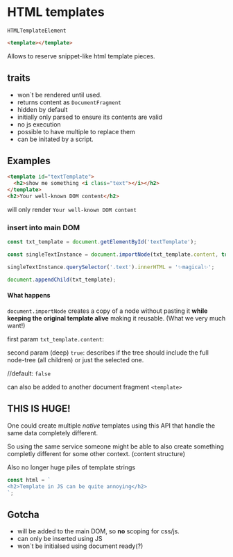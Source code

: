 # HTML templates

`HTMLTemplateElement`

```html
<template></template>
```

Allows to reserve snippet-like html template pieces.

## traits

- won´t be rendered until used.
- returns content as `DocumentFragment`
- hidden by default
- initially only parsed to ensure its contents are valid
- no js execution
- possible to have multiple to replace them
- can be initated by a script.

## Examples

```html
<template id="textTemplate">
  <h2>show me something <i class="text"></i></h2>
</template>
<h2>Your well-known DOM content</h2>
```

will only render `Your well-known DOM content`

### insert into main DOM

```js
const txt_template = document.getElementById('textTemplate');

const singleTextInstance = document.importNode(txt_template.content, true);

singleTextInstance.querySelector('.text').innerHTML = '✨magical✨';

document.appendChild(txt_template);
```

#### What happens

`document.importNode` creates a copy of a node without pasting it **while keeping the original template alive** making it reusable. (What we very much want!)

first param `txt_template.content`:

second param (deep) `true`: describes if the tree should include the full node-tree (all children) or just the selected one.

//default: `false`

can also be added to another document fragment `<template>`

## THIS IS HUGE!

One could create multiple _native_ templates using this API that handle the same data completely different.

So using the same service someone might be able to also create something completly different for some other context. (content structure)

Also no longer huge piles of template strings

```js
const html = `
<h2>Template in JS can be quite annoying</h2>
`;
```

## Gotcha

- will be added to the main DOM, so
  **no** scoping for css/js.
- can only be inserted using JS
- won´t be initialsed using document ready(?)
